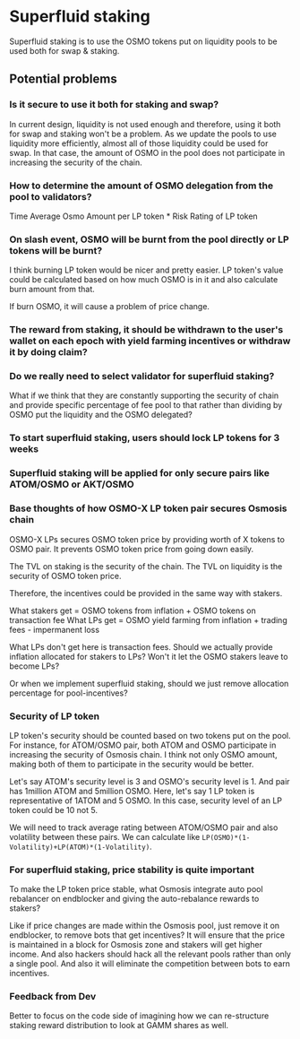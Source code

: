 # Superfluid staking

Superfluid staking is to use the OSMO tokens put on liquidity pools to be used both for swap & staking.

## Potential problems

### Is it secure to use it both for staking and swap?

In current design, liquidity is not used enough and therefore, using it both for swap and staking won't be a problem.
As we update the pools to use liquidity more efficiently, almost all of those liquidity could be used for swap.
In that case, the amount of OSMO in the pool does not participate in increasing the security of the chain.

### How to determine the amount of OSMO delegation from the pool to validators?

Time Average Osmo Amount per LP token * Risk Rating of LP token

### On slash event, OSMO will be burnt from the pool directly or LP tokens will be burnt?

I think burning LP token would be nicer and pretty easier.
LP token's value could be calculated based on how much OSMO is in it and also calculate burn amount from that.

If burn OSMO, it will cause a problem of price change.

### The reward from staking, it should be withdrawn to the user's wallet on each epoch with yield farming incentives or withdraw it by doing claim?

### Do we really need to select validator for superfluid staking?

What if we think that they are constantly supporting the security of chain and provide specific percentage of fee pool to that rather than dividing by OSMO put the liquidity and the OSMO delegated?

### To start superfluid staking, users should lock LP tokens for 3 weeks

### Superfluid staking will be applied for only secure pairs like ATOM/OSMO or AKT/OSMO

### Base thoughts of how OSMO-X LP token pair secures Osmosis chain

OSMO-X LPs secures OSMO token price by providing worth of X tokens to OSMO pair.
It prevents OSMO token price from going down easily.

The TVL on staking is the security of the chain.
The TVL on liquidity is the security of OSMO token price.

Therefore, the incentives could be provided in the same way with stakers.

What stakers get = OSMO tokens from inflation + OSMO tokens on transaction fee
What LPs get = OSMO yield farming from inflation + trading fees - impermanent loss

What LPs don't get here is transaction fees.
Should we actually provide inflation allocated for stakers to LPs? Won't it let the OSMO stakers leave to become LPs?

Or when we implement superfluid staking, should we just remove allocation percentage for pool-incentives?

### Security of LP token

LP token's security should be counted based on two tokens put on the pool.
For instance, for ATOM/OSMO pair, both ATOM and OSMO participate in increasing the security of Osmosis chain.
I think not only OSMO amount, making both of them to participate in the security would be better.

Let's say ATOM's security level is 3 and OSMO's security level is 1.
And pair has 1million ATOM and 5million OSMO.
Here, let's say 1 LP token is representative of 1ATOM and 5 OSMO.
In this case, security level of an LP token could be 10 not 5.

We will need to track average rating between ATOM/OSMO pair and also volatility between these pairs.
We can calculate like `LP(OSMO)*(1-Volatility)+LP(ATOM)*(1-Volatility)`.

### For superfluid staking, price stability is quite important 

To make the LP token price stable, what Osmosis integrate auto pool rebalancer on endblocker and giving the auto-rebalance rewards to stakers?

Like if price changes are made within the Osmosis pool, just remove it on endblocker, to remove bots that get incentives?
It will ensure that the price is maintained in a block for Osmosis zone and stakers will get higher income.
And also hackers should hack all the relevant pools rather than only a single pool.
And also it will eliminate the competition between bots to earn incentives.

### Feedback from Dev

Better to focus on the code side of imagining how we can re-structure staking reward distribution to look at GAMM shares as well.
